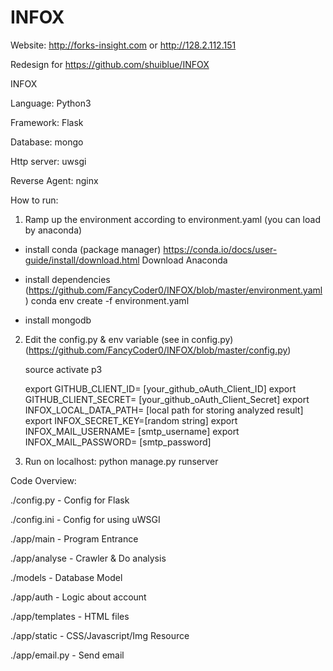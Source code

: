 # INFOX

Website: http://forks-insight.com or http://128.2.112.151

Redesign for https://github.com/shuiblue/INFOX

INFOX 

Language: Python3

Framework: Flask

Database: mongo

Http server: uwsgi 

Reverse Agent: nginx

How to run:

1. Ramp up the environment according to environment.yaml (you can load by anaconda)

 - install conda (package manager)
    https://conda.io/docs/user-guide/install/download.html
    Download Anaconda

 - install dependencies (https://github.com/FancyCoder0/INFOX/blob/master/environment.yaml)
   conda env create -f environment.yaml

 - install mongodb


2. Edit the config.py & env variable (see in config.py) 
   (https://github.com/FancyCoder0/INFOX/blob/master/config.py)
 
   source activate p3

   export GITHUB_CLIENT_ID= [your_github_oAuth_Client_ID]
   export GITHUB_CLIENT_SECRET= [your_github_oAuth_Client_Secret]
   export INFOX_LOCAL_DATA_PATH= [local path for storing analyzed result]
   export INFOX_SECRET_KEY=[random string]
   export INFOX_MAIL_USERNAME= [smtp_username]
   export INFOX_MAIL_PASSWORD= [smtp_password]    

3. Run on localhost: python manage.py runserver


Code Overview:

./config.py - Config for Flask

./config.ini - Config for using uWSGI

./app/main - Program Entrance

./app/analyse - Crawler & Do analysis

./models - Database Model

./app/auth - Logic about account

./app/templates - HTML files

./app/static - CSS/Javascript/Img Resource

./app/email.py - Send email
